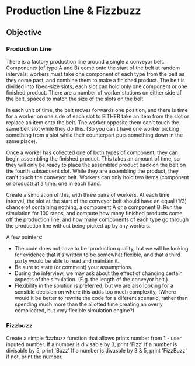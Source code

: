 # Production Line & Fizzbuzz  

## Objective

### Production Line

There is a factory production line around a single a conveyor belt.
Components (of type A and B) come onto the start of the belt at random intervals; workers must take one component of each type from the belt as they come past, and combine them to make a finished product.
The belt is divided into fixed-size slots; each slot can hold only one component or one finished product. There are a number of worker stations on either side of the belt, spaced to match the size of the slots on the belt.

In each unit of time, the belt moves forwards one position, and there is time for a worker on one side of each slot to EITHER take an item from the slot or replace an item onto the belt. The worker opposite them can't touch the same belt slot while they do
this. (So you can't have one worker picking something from a slot while their counterpart puts something down in the same place).

Once a worker has collected one of both types of component, they can begin assembling the finished product. This takes an amount of time, so they will only be ready to place the assembled product back on the belt on the fourth subsequent slot. While
they are assembling the product, they can't touch the conveyor belt. Workers can only hold two items (component or product) at a time: one in each hand.

Create a simulation of this, with three pairs of workers. At each time interval, the slot at the start of the conveyor belt should have an equal (1/3) chance of containing nothing, a component A or a component B.
Run the simulation for 100 steps, and compute how many finished products come off the production line, and how many components of each type go through the production line without being picked up by any workers.

A few pointers:

- The code does not have to be 'production quality, but we will be looking for evidence that it's written to be somewhat flexible, and that a third party would be able to read and maintain it.
- Be sure to state (or comment) your assumptions.
- During the interview, we may ask about the effect of changing certain aspects of the simulation. (E.g. the length of the conveyor belt.)
- Flexibility in the solution is preferred, but we are also looking for a sensible decision on where this adds too much complexity, (Where wouid it be better to rewrite the code for a diferent scenario, rather than spending much more than the allotted time creating an overly complicated, but very flexible simulation engine?)

### Fizzbuzz

Create a simple fizzbuzz function that allows prints number from 1 - user inputed number.
If a number is divisable by 3, print 'Fizz'
If a number is divisable by 5, print 'Buzz'
If a number is divasble by 3 & 5, print 'FizzBuzz'
if not, print the number.


